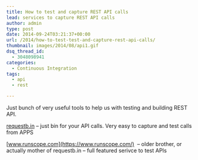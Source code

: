 ```yaml
---
title: How to test and capture REST API calls
lead: services to capture REST API calls
author: admin
type: post
date: 2014-09-24T03:21:37+00:00
url: /2014/how-to-test-test-and-capture-rest-api-calls/
thumbnail: images/2014/08/api1.gif
dsq_thread_id:
  - 3048098941
categories:
  - Continuous Integration
tags:
  - api
  - rest

---
```

Just bunch of very useful tools to help us with testing and building REST API.

[requestb.in](http://requestb.in/) &#8211; just bin for your API calls. Very easy to capture and test calls from APPS

[www.runscope.com](https://www.runscope.com/)  &#8211; older brother, or actually mother of requestb.in &#8211; full featured serivce to test APIs